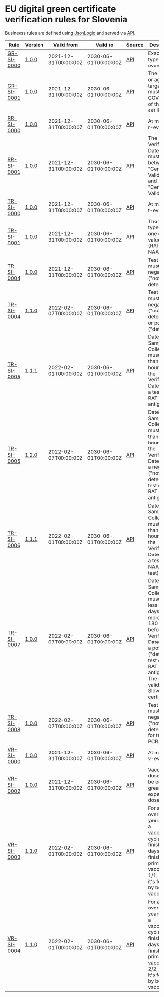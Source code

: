 # EU digital green certificate verification rules for Slovenia

Busineess rules are defined using [JsonLogic](https://jsonlogic.com) and served via [API](https://dgca-businessrule-service-test.ezdrav.si/rules/SI).

| Rule | Version | Valid from | Valid to | Source | Description |
| ---- | ------- | ---------- | -------- | ------ | ----------- |
| [GR-SI-0000](GR-SI-0000.json) | [1.0.0](GR-SI-0000_1.0.0.json) | 2021-12-31T00:00:00Z | 2030-06-01T00:00:00Z | [API](https://dgca-businessrule-service-test.ezdrav.si/rules/SI/43a52219cfb3e3de8876e7c530f50cb6c7791cdfa1ed1eb61311bc72afee98ad) | Exactly one type of event. |
| [GR-SI-0001](GR-SI-0001.json) | [1.0.0](GR-SI-0001_1.0.0.json) | 2021-12-31T00:00:00Z | 2030-06-01T00:00:00Z | [API](https://dgca-businessrule-service-test.ezdrav.si/rules/SI/1be76d02b9c146ba54808e121db3020035b9f4d27cb4eda8e65f8e0fe7ba36ca) | The "disease or agent targeted" must be COVID-19 of the value set list. |
| [RR-SI-0000](RR-SI-0000.json) | [1.0.0](RR-SI-0000_1.0.0.json) | 2021-12-31T00:00:00Z | 2030-06-01T00:00:00Z | [API](https://dgca-businessrule-service-test.ezdrav.si/rules/SI/c0ef7ea76bcaa01f7b749564313a3a3cbe7deadc3e55666b59ac861f3d10247c) | At most one r-event. |
| [RR-SI-0001](RR-SI-0001.json) | [1.0.0](RR-SI-0001_1.0.0.json) | 2021-12-31T00:00:00Z | 2030-06-01T00:00:00Z | [API](https://dgca-businessrule-service-test.ezdrav.si/rules/SI/c9526e3cc0e5eced584b8deb37c2a02f8a5f252e44ca1e51874be33a8d9bd593) | The Verification Datetime must be between "Certificate Valid From" and "Certificate Valid Until". |
| [TR-SI-0000](TR-SI-0000.json) | [1.0.0](TR-SI-0000_1.0.0.json) | 2021-12-31T00:00:00Z | 2030-06-01T00:00:00Z | [API](https://dgca-businessrule-service-test.ezdrav.si/rules/SI/abe5e3c28f0a6cb15e3c8096e11271d469b0c9b758139d504b3a8b8be45f1a59) | At most one t-event. |
| [TR-SI-0001](TR-SI-0001.json) | [1.0.0](TR-SI-0001_1.0.0.json) | 2021-12-31T00:00:00Z | 2030-06-01T00:00:00Z | [API](https://dgca-businessrule-service-test.ezdrav.si/rules/SI/47b2f19a985c726101a8d0bed24944f0980ed07e887d9764b83cd1bb224de4cf) | The test type must be one of the value set list (RAT OR NAA). |
| [TR-SI-0004](TR-SI-0004.json) | [1.0.0](TR-SI-0004_1.0.0.json) | 2021-12-31T00:00:00Z | 2030-06-01T00:00:00Z | [API](https://dgca-businessrule-service-test.ezdrav.si/rules/SI/9e3c2e48ce28f2c243275ab499c97f2a490b29df62cb518acc8e4800a101b081) | Test result must be negative ("not detected"). |
| [TR-SI-0004](TR-SI-0004.json) | [1.1.0](TR-SI-0004_1.1.0.json) | 2022-02-07T00:00:00Z | 2030-06-01T00:00:00Z | [API](https://dgca-businessrule-service-test.ezdrav.si/rules/SI/fb7848eb28a7498892d52827a30912fbf6570560b11ee4d6f0b93c7df51513c0) | Test result must be negative ("not detected") or positive ("detected"). |
| [TR-SI-0005](TR-SI-0005.json) | [1.1.1](TR-SI-0005_1.1.1.json) | 2022-02-01T00:00:00Z | 2030-06-01T00:00:00Z | [API](https://dgca-businessrule-service-test.ezdrav.si/rules/SI/8c55f94e9ff262c0cee551b9d1ece863f93133c242d6c3e89271d07618e1dce3) | DateTime of Sample Collection must be less than 24 hours before the Verification Datetime for a test of type RAT (rapid antigen test). |
| [TR-SI-0005](TR-SI-0005.json) | [1.2.0](TR-SI-0005_1.2.0.json) | 2022-02-07T00:00:00Z | 2030-06-01T00:00:00Z | [API](https://dgca-businessrule-service-test.ezdrav.si/rules/SI/67920cc094b1e6b9cb588a8b7e9d8921ff4e912836a1dd06208b939e3314b583) | DateTime of Sample Collection must be less than 24 hours before the Verification Datetime for a negative ("not detected") test of type RAT (rapid antigen test). |
| [TR-SI-0006](TR-SI-0006.json) | [1.1.1](TR-SI-0006_1.1.1.json) | 2022-02-01T00:00:00Z | 2030-06-01T00:00:00Z | [API](https://dgca-businessrule-service-test.ezdrav.si/rules/SI/a46d2ba6a6c71ded04835f598e1cbf845d10d0f15857997a8a8fd44da95f1294) | DateTime of Sample Collection must be less than 48 hours before the Verification Datetime for a test of type NAA (PCR test). |
| [TR-SI-0007](TR-SI-0007.json) | [1.0.0](TR-SI-0007_1.0.0.json) | 2022-02-07T00:00:00Z | 2030-06-01T00:00:00Z | [API](https://dgca-businessrule-service-test.ezdrav.si/rules/SI/30248d2d2e0d13b6d162be43ae526ef35d4511b235137dc4f64bfa790f4f4ca3) | DateTime of Sample Collection must not be less than 6 days and not more than 180 days before the Verification Datetime for a positive ("detected") test of type RAT (rapid antigen test). The rule is valid only for Slovenian certificates. |
| [TR-SI-0008](TR-SI-0008.json) | [1.0.0](TR-SI-0008_1.0.0.json) | 2022-02-07T00:00:00Z | 2030-06-01T00:00:00Z | [API](https://dgca-businessrule-service-test.ezdrav.si/rules/SI/d3acb13c21f0d49fda824aa726c82668395812686d5abca2e220dcaaafa96701) | Test result must be negative ("not detected") for test type PCR. |
| [VR-SI-0000](VR-SI-0000.json) | [1.0.0](VR-SI-0000_1.0.0.json) | 2021-12-31T00:00:00Z | 2030-06-01T00:00:00Z | [API](https://dgca-businessrule-service-test.ezdrav.si/rules/SI/b4c7ebd877579fec271fcb65b4db40a7eeb7e613b889d882f5480da157c5837a) | At most one v-event. |
| [VR-SI-0002](VR-SI-0002.json) | [1.0.0](VR-SI-0002_1.0.0.json) | 2021-12-31T00:00:00Z | 2030-06-01T00:00:00Z | [API](https://dgca-businessrule-service-test.ezdrav.si/rules/SI/f524f5a3fb5b6f731917e9b2c0a5766b17e2c06acda5c768c2d99f506cb94c3c) | Vaccination doses must be equal or greater than expected doses. |
| [VR-SI-0003](VR-SI-0003.json) | [1.1.0](VR-SI-0003_1.1.0.json) | 2022-02-01T00:00:00Z | 2030-06-01T00:00:00Z | [API](https://dgca-businessrule-service-test.ezdrav.si/rules/SI/61644d230c3f87cb0e4bf393754194280f4f0e524313dd896bc054e011bc082c) | For a person over 18 years of age, a vaccination cycle is finished 270 days after a finished primary vaccination 1/1, unless it's followed by booster vaccinations. |
| [VR-SI-0004](VR-SI-0004.json) | [1.1.0](VR-SI-0004_1.1.0.json) | 2022-02-01T00:00:00Z | 2030-06-01T00:00:00Z | [API](https://dgca-businessrule-service-test.ezdrav.si/rules/SI/4bf8b467e45716a1c318e7ab2005e86b878dd4ae5d578c45d0a463281724ceb3) | For a person over 18 years of age, a vaccination cycle is finished 270 days after a finished primary vaccination 2/2, unless it's followed by booster vaccinations. |
